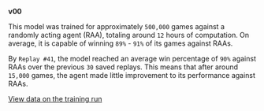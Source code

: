

<b>v00</b>

This model was trained for approximately `500,000` games against a randomly acting agent (RAA), totaling around `12` hours of computation.  On average, it is capable of winning `89%` - `91%` of its games against RAAs.

By `Replay #41`, the model reached an average win percentage of `90%` against RAAs over the previous `30` saved replays.  This means that after around `15,000` games, the agent made little improvement to its performance against RAAs.

<a href="https://wandb.ai/fischerai/tabtacs/runs/2mq02bu2?workspace=user-fischerai">View data on the training run</a>

